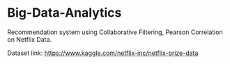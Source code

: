 # Big-Data-Analytics
Recommendation system using Collaborative Filtering, Pearson Correlation on Netflix Data.

Dataset link: https://www.kaggle.com/netflix-inc/netflix-prize-data
